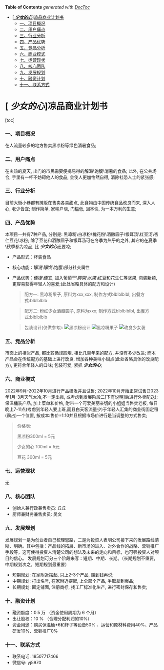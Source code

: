 <!-- START doctoc generated TOC please keep comment here to allow auto update -->
<!-- DON'T EDIT THIS SECTION, INSTEAD RE-RUN doctoc TO UPDATE -->
**Table of Contents**  *generated with [DocToc](https://github.com/thlorenz/doctoc)*

- [[ ***少女的心***]凉品商业计划书](#-%E5%B0%91%E5%A5%B3%E7%9A%84%E5%BF%83%E5%87%89%E5%93%81%E5%95%86%E4%B8%9A%E8%AE%A1%E5%88%92%E4%B9%A6)
    - [一、项目概况](#%E4%B8%80%E9%A1%B9%E7%9B%AE%E6%A6%82%E5%86%B5)
    - [二、用户痛点](#%E4%BA%8C%E7%94%A8%E6%88%B7%E7%97%9B%E7%82%B9)
    - [三、行业分析](#%E4%B8%89%E8%A1%8C%E4%B8%9A%E5%88%86%E6%9E%90)
    - [四、产品优势](#%E5%9B%9B%E4%BA%A7%E5%93%81%E4%BC%98%E5%8A%BF)
    - [五、竞品分析](#%E4%BA%94%E7%AB%9E%E5%93%81%E5%88%86%E6%9E%90)
    - [六、商业模式](#%E5%85%AD%E5%95%86%E4%B8%9A%E6%A8%A1%E5%BC%8F)
    - [七、运营现状](#%E4%B8%83%E8%BF%90%E8%90%A5%E7%8E%B0%E7%8A%B6)
    - [八、核心团队](#%E5%85%AB%E6%A0%B8%E5%BF%83%E5%9B%A2%E9%98%9F)
    - [九、发展规划](#%E4%B9%9D%E5%8F%91%E5%B1%95%E8%A7%84%E5%88%92)
    - [十、融资计划](#%E5%8D%81%E8%9E%8D%E8%B5%84%E8%AE%A1%E5%88%92)
    - [十一、联系方式](#%E5%8D%81%E4%B8%80%E8%81%94%E7%B3%BB%E6%96%B9%E5%BC%8F)

<!-- END doctoc generated TOC please keep comment here to allow auto update -->



# [ ***少女的心***]凉品商业计划书

[toc]
### 一、项目概况

在人流量较多的地方售卖黑凉粉等绿色消暑食品;

### 二、用户痛点

在炎热的夏天, 出门的市民需要便携易得的解渴\饱腹\消暑的食品; 此外, 在公共场合, 手里有一杯不妨碍他人的食品, 会使人更加怡然自得, 消除社恐人士的紧张感; 

### 三、行业分析

目前大街小巷都有摊贩在售卖各类甜点, 此食物由中国传统食品改良而来, 深入人心, 老少皆宜; 制作简单, 家喻户晓, 门槛低, 回本快, 为一本万利的生意;

### 四、产品优势

本项目一共有7种产品, 分别是: 黑凉粉\白凉粉\槐花粉\酒酿圆子\银耳汤\红豆汤\杏仁豆花\冰粉;
除了豆花和酒酿圆子和银耳汤可在冬季为热乎的之外, 其它的在夏季\秋季都为凉品, 比 ***少女的心***还要凉;
- 产品形式：杯装食品
- 核心功能：解渴\解馋\饱腹\部分社交属性
- 产品优势：便捷\便宜, 加入葡萄干\椰果\水果\红豆和花生仁等坚果, 包装新颖, 更容易获得年轻人的喜爱;(此处省略具体的配方和设计)
  > 配方一: 黑凉粉果子, 原料为xxx,xxx, 制作方式blblblblbl, 出餐方式:blblblblb
  
  > 配方二: 粉红少女酒酿圆子, 原料为xxx; 制作方式blblblblbl, 出餐方式:blblblblb

  > 包装设计(仅供参考): 
  ![黑凉粉设计](https://img.alicdn.com/imgextra/i1/2632468629/TB2qj6LmR0kpuFjy1zdXXXuUVXa_!!2632468629.jpg)
  ![黑凉粉果子](https://cbu01.alicdn.com/img/ibank/O1CN015mYymF2LM7Q7SZtmk_!!2208152569677-0-cib.jpg)
  ![改良少女装](https://t00img.yangkeduo.com/goods/images/2019-03-14/e936614f-c599-459f-bd42-fd720f861318.jpg)

### 五、竞品分析

市面上的相似产品, 都比较循规蹈矩, 相比几百年来的配方, 并没有多少改进; 而本产品会在传统配方的基础上进行改良, 增加各种美味小甜点(此处省略具体的改良配方), 更符合年轻人的口味; 包装可爱, 紧抓 ***少女的心***;

### 六、商业模式

2022年9月-2022年10月进行产品研发并且试售; 2022年10月开始正常试售(2023年1月-3月天气太冷,不一定出摊, 或考虑到发展阶段二[下有说明]后进行外卖配送);保温桶装产品, 加上菜单和价格, 附带一个可爱美丽亲切的小姐姐当售卖老板, 每日晚上7-11点(考虑到年轻人要上班,而且白天客流量少)于年轻人汇集的商业街固定租(霸占)一个位置, 按成本:售价=1:10并且根据市场价进行是当调整的方式售卖;
> 价格表: 
> 
> 黑凉粉300ml = 5元
> 
> 少女的心 100ml = 5元
> 
> 豆花 300ml = 5元

### 七、运营现状

无

### 八、核心团队

- 创始人兼行政兼售卖员: 丘丘
- 厨师兼财务兼售卖员: 吴文

### 九、发展规划

发展规划一是为创业者自己梳理思路，二是为投资人表明公司接下来的发展路线清晰、明确。其中包括：产品线的拓展、新市场的进入、对外合作的战略、营销推广手段等，这可使得投资人清楚公司的想法及未来的走向和目标，也可强投资人对项目的信心。
发展规划可分三个阶段来写：短期、中期、长期。（长期规划不重要，中期规划次之，短期规划最重要）
- 短期规划: 在家附近摆起, 只上2-3个产品, 赚到钱再说;
- 中期规划: 打出名号, 在家附近摆起, 上全部个产品, 争取拿到爆品;
- 长期规划: 固定铺面, 注册商标, 找工厂标准化生产, 进行密封保存和售卖;
  
### 十、融资计划

- 融资额度：0.5 万 （资金使用周期为 6 个月）
- 出让股权：10 % （合理分配利润的10%）
- 资金用途：购买保温桶*6和杯子等设备50% 、运营和原材料费用40%、产品研发10%、营销推广0%

### 十一、联系方式

- 联系电话: 18507717466   
- 微信号: yj5970